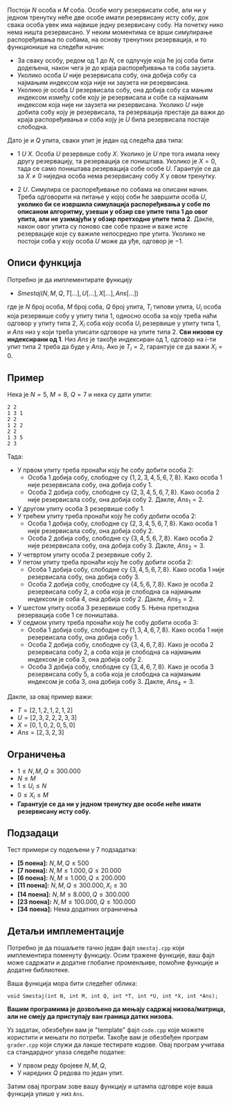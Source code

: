 ﻿
Постоји $N$ особа и $M$ соба. Особе могу резервисати собе, али ни у једном тренутку неће две особе имати резервисану исту собу, док свака особа увек има највише једну резервисану собу. На почетку нико нема ништа резервисано. У неким моментима се врши симулирање распоређивања по собама, на основу тренутних резервација, и то функционише на следећи начин:

* За сваку особу, редом од $1$ до $N$, се одлучује која ће јој соба бити додељена, након чега је до краја распоређивања та соба заузета.
* Уколико особа $U$ није резервисала собу, она добија собу са најмањим индексом која није ни заузета ни резервисана.
* Уколико је особа $U$ резервисала собу, она добија собу са мањим индексом између собе коју је резервисала и собе са најмањим индексом која није ни заузета ни резервисана. Уколико $U$ није добила собу коју је резервисала, та резервација престаје да важи до краја распоређивања и соба коју је $U$ била резервисала постаје слободна.

Дато је и $Q$ упита, сваки упит је један од следећа два типа:

* $1$ $U$ $X$. Особа $U$ резервише собу $X$. Уколико је $U$ пре тога имала неку другу резервацију, та резервација се поништава. Уколико је $X = 0$, тада се само поништава резервација собе особе $U$. Гарантује се да за $X \neq 0$ ниједна особа нема резервисану собу $X$ у овом тренутку. 

* $2$ $U$. Симулира се распоређивање по собама на описани начин. Треба одговорити на питање у којој соби ће завршити особа $U$, **уколико би се извршила симулација распоређивања у собе по описаном алгоритму, узевши у обзир све упите типа $1$ до овог упита, али не узимајући у обзир претходне упите типа $2$**. Дакле, након овог упита су поново све собе празне и важе исте резервације које су важиле непосредно пре упита. Уколико не постоји соба у коју особа $U$ може да уђе, одговор је $-1$.

## Описи функција

Потребно је да имплементирате функцију

* $Smestaj(N, M, Q, T[\dots], U[\dots], X[\dots], Ans[\ldots])$

где је $N$ број особа, $M$ број соба, $Q$ број упита, $T_i$ типови упита, $U_i$ особа која резервише собу у упиту типа $1$, односно особа за коју треба наћи одговор у упиту типа $2$, $X_i$ соба коју особа $U_i$ резервише у упиту типа $1$, и $Ans$ низ у који треба уписати одговоре на упите типа $2$. **Сви низови су индексирани од $1$**. Низ $Ans$ је такође индексиран од $1$, одговор на $i$-ти упит типа $2$ треба да буде у $Ans_i$. Ако је $T_i = 2$, гарантује се да важи $X_i = 0$.

## Пример

Нека је $N=5$, $M=8$, $Q=7$ и нека су дати упити:
```
2 2
1 3 1
2 2
1 2 2
2 2
1 3 5
2 3
```
Тада:

-   У првом упиту треба пронаћи коју ће собу добити особа $2$:
	-   Особа $1$ добија собу, слободне су $\{1,2,3,4,5,6,7,8\}$. Како особа $1$ није резервисала собу, она добија собу $1$.
	-   Особа $2$ добија собу, слободне су $\{2,3,4,5,6,7,8\}$. Како особа $2$ није резервисала собу, она добија собу $2$. Дакле, $Ans_1 = 2$.
-   У другом упиту особа $3$ резервише собу $1$.
-   У трећем упиту треба пронаћи коју ће собу добити особа $2$:
	-   Особа $1$ добија собу, слободне су $\{2,3,4,5,6,7,8\}$. Како особа $1$ није резервисала собу, она добија собу $2$.
	-   Особа $2$ добија собу, слободне су $\{3,4,5,6,7,8\}$. Како особа $2$ није резервисала собу, она добија собу $3$. Дакле, $Ans_2 = 3$.
-   У четвртом упиту особа $2$ резервише собу $2$.
-   У петом упиту треба пронаћи коју ће собу добити особа $2$:
	-   Особа $1$ добија собу, слободне су $\{3,4,5,6,7,8\}$. Како особа $1$ није резервисала собу, она добија собу $3$.
	-   Особа $2$ добија собу, слободне су $\{4,5,6,7,8\}$. Како је особа $2$ резервисала собу $2$, а соба која је слободна са најмањим индексом је соба $4$, она добија собу $2$. Дакле, $Ans_3 = 2$.
-   У шестом упиту особа $3$ резервише собу $5$. Њена претходна резервација собе $1$ се поништава.
-   У седмом упиту треба пронаћи коју ће собу добити особа $3$:
	-   Особа $1$ добија собу, слободне су $\{1,3,4,6,7,8\}$. Како особа $1$ није резервисала собу, она добија собу $1$.
	-   Особа $2$ добија собу, слободне су $\{3,4,6,7,8\}$. Како је особа $2$ резервисала собу $2$, а соба која је слободна са најмањим индексом је соба $3$, она добија собу $2$.
	-   Особа $3$ добија собу, слободне су $\{3,4,6,7,8\}$. Како је особа $3$ резервисала собу $5$, а соба која је слободна са најмањим индексом је соба $3$, она добија собу $3$. Дакле, $Ans_4 = 3$.



Дакле, за овај пример важи:

-   $T = [2,1,2,1,2,1,2]$
-   $U = [2,3,2,2,2,3,3]$
-   $X = [0,1,0,2,0,5,0]$
-   $Ans = [2,3,2,3]$

## Ограничења

-   $1 \leq N,M,Q \leq 300.000$
-   $N \leq M$
-   $1 \leq U_i \leq N$
-   $0 \leq X_i \leq M$
-   **Гарантује се да ни у једном тренутку две особе неће имати резервисану исту собу.**

## Подзадаци
Тест примери су подељени у $7$ подзадатка:
-   **[5 поена]:** $N,M,Q \leq 500$
-   **[7 поена]:** $N,M \leq 1.000, Q \leq 20.000$
-   **[6 поена]:** $N,M \leq 1.000, Q \leq 200.000$
-   **[11 поена]:** $N,M,Q \leq 300.000, X_i \leq 30$ 
-   **[14 поена]:** $N,M \leq 8.000, Q \leq 300.000$
-   **[23 поена]:** $N,M \leq 100.000, Q \leq 100.000$
-   **[34 поена]:** Нема додатних ограничења

## Детаљи имплементације

Потребно је да пошаљете тачно један фајл `smestaj.cpp` који имплементира поменуту функцију. Осим тражене функције, ваш фајл може садржати и додатне глобалне променљиве, помоћне функције и додатне библиотеке.

Ваша функција мора бити следећег облика:

`void Smestaj(int N, int M, int Q, int *T, int *U, int *X, int *Ans);`

**Вашим програмима је дозвољено да мењају садржај низова/матрица, али не смеју да приступају ван граница датих низова.**

Уз задатак, обезбеђен вам је "template" фајл `code.cpp` које можете користити и мењати по потреби. Такође вам је обезбеђен програм `grader.cpp` који служи да лакше тестирате кодове. Овај програм учитава са стандардног улаза следеће податке:

* У првом реду бројеве $N, M, Q$,
* У наредних $Q$ редова по један упит.

Затим овај програм зове вашу функцију и штампа одговре које ваша функција упише у низ `Ans`.

